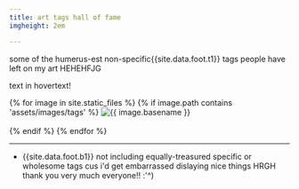```yaml
---
title: art tags hall of fame
imgheight: 2em

---
```


some of the humerus-est non-specific{{site.data.foot.t1}} tags people have left on my art HEHEHFJG

text in hovertext!

<div class="centered dimmed">
    {% for image in site.static_files %}
      {% if image.path contains 'assets/images/tags' %}
        <img src="{{ image.path }}" alt="{{ image.basename }}" title="{{ image.basename }}" style="max-width:70%;"><br><br>
      {% endif %}
    {% endfor %}
</div>

---

- {{site.data.foot.b1}} not including equally-treasured specific or wholesome tags cus i'd get embarrassed dislaying nice things HRGH thank you very much everyone!! :'^)
